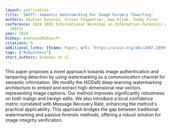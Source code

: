 ```yaml
---
layout: publication
title: 'SWIFT: Semantic Watermarking For Image Forgery Thwarting'
authors: Gautier Evennou, Vivien Chappelier, Ewa Kijak, Teddy Furon
conference: 2024 IEEE International Workshop on Information Forensics and Security
  (WIFS)
year: 2024
bibkey: evennou2024swift
citations: 0
additional_links: [{name: Paper, url: 'https://arxiv.org/abs/2407.18995'}]
tags: ["Robustness"]
short_authors: Evennou et al.
---
```

This paper proposes a novel approach towards image authentication and
tampering detection by using watermarking as a communication channel for
semantic information. We modify the HiDDeN deep-learning watermarking
architecture to embed and extract high-dimensional real vectors representing
image captions. Our method improves significantly robustness on both malign and
benign edits. We also introduce a local confidence metric correlated with
Message Recovery Rate, enhancing the method's practical applicability. This
approach bridges the gap between traditional watermarking and passive forensic
methods, offering a robust solution for image integrity verification.